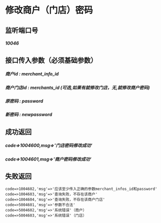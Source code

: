 # 修改商户（门店）密码
## 监听端口号
##### *10046*
## 接口传入参数（必须基础参数）
##### **商户id** : *merchant_info_id*
##### **商户门店id** : *merchants_id* (可选,如果有就修改门店，无,就修改商户密码)
##### **原密码** : *password*
##### **新密码** : *newpassword*

## 成功返回
##### **code=>1004600,msg=>'门店密码修改成功'**
##### **code=>1004601,msg=>'商户密码修改成功'**

## 失败返回
    code=>1004602,'msg'=>'应该至少传入正确的参数merchant_infos_id和password'
	code=>1004603,'msg'=>'查询失败，不存在该商户'
	code=>1004604,'msg'=>'查询失败，不存在该商户门店'
	code=>5004601,'msg'=>'参数不合法'
	code=>5004602,'msg'=>'系统错误'（商户）
	code=>5004603,'msg'=>'系统错误'（门店）

